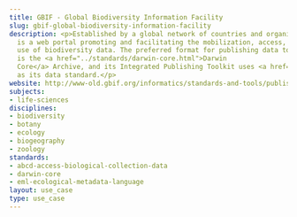 ```yaml
---
title: GBIF - Global Biodiversity Information Facility
slug: gbif-global-biodiversity-information-facility
description: <p>Established by a global network of countries and organizations, GBIF
  is a web portal promoting and facilitating the mobilization, access, discovery and
  use of biodiversity data. The preferred format for publishing data to the GBIF network
  is the <a href="../standards/darwin-core.html">Darwin
  Core</a> Archive, and its Integrated Publishing Toolkit uses <a href="../standards/eml-ecological-metadata-language.html">EML</a>
  as its data standard.</p>
website: http://www-old.gbif.org/informatics/standards-and-tools/publishing-data/data-standards
subjects:
- life-sciences
disciplines:
- biodiversity
- botany
- ecology
- biogeography
- zoology
standards:
- abcd-access-biological-collection-data
- darwin-core
- eml-ecological-metadata-language
layout: use_case
type: use_case
---
```



